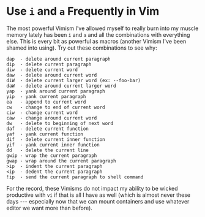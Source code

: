 # Use `i` and `a` Frequently in Vim

The most powerful Vimism I've allowed myself to really burn into my
muscle memory lately has been `i` and `a` and all the combinations with
everything else. This is every bit as powerful as macros (another Vimism
I've been shamed into using). Try out these combinations to see why:

```
dap  - delete around current paragraph
dip  - delete current paragraph
diw  - delete current word
daw  - delete around current word
diW  - delete current larger word (ex: --foo-bar)
daW  - delete around current larger word
yap  - yank around current paragraph
yip  - yank current paragraph
ea   - append to current word
cw   - change to end of current word
ciw  - change current word
caw  - change around current word
dw   - delete to beginning of next word
daf  - delete current function
yaf  - yank current function
dif  - delete current inner function
yif  - yank current inner function
dd   - delete the current line
gwip - wrap the current paragraph
gwap - wrap around the current paragraph
>ip  - indent the current paragraph
<ip  - dedent the current paragraph
!ip  - send the current paragraph to shell command
```

For the record, these Vimisms do not impact my ability to be wicked
productive with `vi` if that is all I have as well (which is almost
never these days --- especially now that we can mount containers and use
whatever editor we want more than before).
